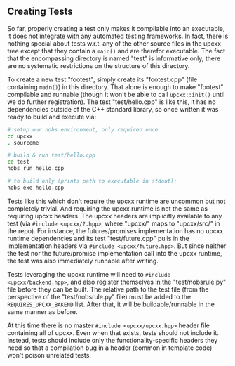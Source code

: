 ## Creating Tests ##

So far, properly creating a test only makes it compilable into an 
executable, it does not integrate with any automated testing 
frameworks. In fact, there is nothing special about tests w.r.t. any of 
the other source files in the upcxx tree except that they contain a 
`main()` and are therefor executable. The fact that the encompassing 
directory is named "test" is informative only, there are no systematic 
restrictions on the structure of this directory.

To create a new test "footest", simply create its "footest.cpp" (file
containing `main()`) in this directory. That alone is enough to make
"footest" compilable and runnable (though it won't be able to call
`upcxx::init()` until we do further registration). The test
"test/hello.cpp" is like this, it has no dependencies outside of the
C++ standard library, so once written it was ready to build and execute
via:

```bash
# setup our nobs environment, only required once
cd upcxx
. sourceme

# build & run test/hello.cpp
cd test
nobs run hello.cpp

# to build only (prints path to executable in stdout):
nobs exe hello.cpp
```

Tests like this which don't require the upcxx runtime are uncommon but 
not completely trivial. And requiring the upcxx runtime is not the same 
as requiring upcxx headers. The upcxx headers are implicitly available 
to any test (via `#include <upcxx/?.hpp>`, where "upcxx/" maps to 
"upcxx/src/" in the repo). For instance, the futures/promises 
implementation has no upcxx runtime dependencies and its test 
"test/future.cpp" pulls in the implementation headers via
`#include <upcxx/future.hpp>`. But since neither the test nor the
future/promise implementation call into the upcxx runtime, the test
was also immediately runnable after writing.

Tests leveraging the upcxx runtime will need to
`#include <upcxx/backend.hpp>`, and also register themselves in the
"test/nobsrule.py" file before they can be built. The relative path
to the test file (from the perspective of the "test/nobsrule.py" file)
must be added to the `REQUIRES_UPCXX_BAKEND` list. After that, it will
be buildable/runnable in the same manner as before.

At this time there is no master `#include <upcxx/upcxx.hpp>` header file
containing all of upcxx. Even when that exists, tests should not include
it. Instead, tests should include only the functionality-specific
headers they need so that a compilation bug in a header (common in
template code) won't poison unrelated tests.
